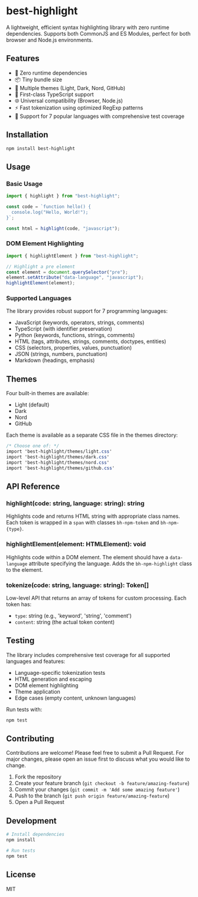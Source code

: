 # best-highlight

A lightweight, efficient syntax highlighting library with zero runtime dependencies. Supports both CommonJS and ES Modules, perfect for both browser and Node.js environments.

## Features

- 🚀 Zero runtime dependencies
- 📦 Tiny bundle size
- 🎨 Multiple themes (Light, Dark, Nord, GitHub)
- 🔧 First-class TypeScript support
- 🌐 Universal compatibility (Browser, Node.js)
- ⚡ Fast tokenization using optimized RegExp patterns
- 🎯 Support for 7 popular languages with comprehensive test coverage

## Installation

```bash
npm install best-highlight
```

## Usage

### Basic Usage

```javascript
import { highlight } from "best-highlight";

const code = `function hello() {
  console.log("Hello, World!");
}`;

const html = highlight(code, "javascript");
```

### DOM Element Highlighting

```javascript
import { highlightElement } from "best-highlight";

// Highlight a pre element
const element = document.querySelector("pre");
element.setAttribute("data-language", "javascript");
highlightElement(element);
```

### Supported Languages

The library provides robust support for 7 programming languages:

- JavaScript (keywords, operators, strings, comments)
- TypeScript (with identifier preservation)
- Python (keywords, functions, strings, comments)
- HTML (tags, attributes, strings, comments, doctypes, entities)
- CSS (selectors, properties, values, punctuation)
- JSON (strings, numbers, punctuation)
- Markdown (headings, emphasis)

## Themes

Four built-in themes are available:

- Light (default)
- Dark
- Nord
- GitHub

Each theme is available as a separate CSS file in the themes directory:

```css
/* Choose one of: */
import 'best-highlight/themes/light.css'
import 'best-highlight/themes/dark.css'
import 'best-highlight/themes/nord.css'
import 'best-highlight/themes/github.css'
```

## API Reference

### highlight(code: string, language: string): string

Highlights code and returns HTML string with appropriate class names. Each token is wrapped in a `span` with classes `bh-npm-token` and `bh-npm-{type}`.

### highlightElement(element: HTMLElement): void

Highlights code within a DOM element. The element should have a `data-language` attribute specifying the language. Adds the `bh-npm-highlight` class to the element.

### tokenize(code: string, language: string): Token[]

Low-level API that returns an array of tokens for custom processing. Each token has:

- `type`: string (e.g., 'keyword', 'string', 'comment')
- `content`: string (the actual token content)

## Testing

The library includes comprehensive test coverage for all supported languages and features:

- Language-specific tokenization tests
- HTML generation and escaping
- DOM element highlighting
- Theme application
- Edge cases (empty content, unknown languages)

Run tests with:

```bash
npm test
```

## Contributing

Contributions are welcome! Please feel free to submit a Pull Request. For major changes, please open an issue first to discuss what you would like to change.

1. Fork the repository
2. Create your feature branch (`git checkout -b feature/amazing-feature`)
3. Commit your changes (`git commit -m 'Add some amazing feature'`)
4. Push to the branch (`git push origin feature/amazing-feature`)
5. Open a Pull Request

## Development

```bash
# Install dependencies
npm install

# Run tests
npm test
```

## License

MIT
